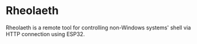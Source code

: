 # Rheolaeth

Rheolaeth is a remote tool for controlling non-Windows systems' shell via HTTP connection using ESP32.